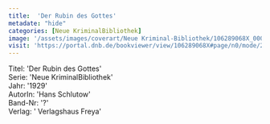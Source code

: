 ```yaml
---
title:  'Der Rubin des Gottes'
metadate: "hide"
categories: [Neue KriminalBibliothek]
image: '/assets/images/coverart/Neue Kriminal-Bibliothek/106289068X_00000010.jpg'
visit: 'https://portal.dnb.de/bookviewer/view/106289068X#page/n0/mode/2up'
---
```

Titel: 'Der Rubin des Gottes' <br>
Serie: 'Neue KriminalBibliothek' <br>
Jahr: '1929' <br>
AutorIn: 'Hans Schlutow' <br>
Band-Nr: '?' <br>
Verlag: ' Verlagshaus Freya'